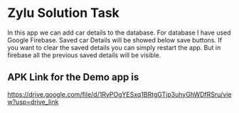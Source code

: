 # Zylu Solution Task

In this app we can add car details to the database. For database I have used Google Firebase. Saved car Details will be showed below save buttons. If you want to clear the saved details you can simply restart the app. But in firebase all the previous saved details will be visible.

## APK Link for the Demo app is

https://drive.google.com/file/d/1RyPOgYESxq1BRtgGTjp3uhyGhWDfRSru/view?usp=drive_link

